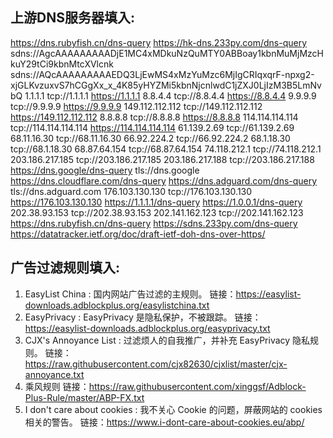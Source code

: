 ## 上游DNS服务器填入:
https://dns.rubyfish.cn/dns-query
https://hk-dns.233py.com/dns-query
sdns://AgcAAAAAAAAADjE1MC4xMDkuNzQuMTY0ABBoay1kbnMuMjMzcHkuY29tCi9kbnMtcXVlcnk
sdns://AQcAAAAAAAAAEDQ3LjEwMS4xMzYuMzc6MjIgCRIqxqrF-npxg2-xjGLKvzuxvS7hCGgXx_x_4K85yHYZMi5kbnNjcnlwdC1jZXJ0LjIzM3B5LmNvbQ
1.1.1.1
tcp://1.1.1.1
https://1.1.1.1
8.8.4.4
tcp://8.8.4.4
https://8.8.4.4
9.9.9.9
tcp://9.9.9.9
https://9.9.9.9
149.112.112.112
tcp://149.112.112.112
https://149.112.112.112
8.8.8.8
tcp://8.8.8.8
https://8.8.8.8
114.114.114.114
tcp://114.114.114.114
https://114.114.114.114
61.139.2.69
tcp://61.139.2.69
68.11.16.30
tcp://68.11.16.30
66.92.224.2
tcp://66.92.224.2
68.1.18.30
tcp://68.1.18.30
68.87.64.154
tcp://68.87.64.154
74.118.212.1
tcp://74.118.212.1
203.186.217.185
tcp://203.186.217.185
203.186.217.188
tcp://203.186.217.188
https://dns.google/dns-query
tls://dns.google
https://dns.cloudflare.com/dns-query
https://dns.adguard.com/dns-query
tls://dns.adguard.com
176.103.130.130
tcp://176.103.130.130
https://176.103.130.130
https://1.1.1.1/dns-query
https://1.0.0.1/dns-query
202.38.93.153
tcp://202.38.93.153
202.141.162.123
tcp://202.141.162.123
https://dns.rubyfish.cn/dns-query
https://sdns.233py.com/dns-query
https://datatracker.ietf.org/doc/draft-ietf-doh-dns-over-https/

## 广告过滤规则填入:

1. EasyList China : 国内网站广告过滤的主规则。
链接：https://easylist-downloads.adblockplus.org/easylistchina.txt
2. EasyPrivacy : EasyPrivacy 是隐私保护，不被跟踪。
链接：https://easylist-downloads.adblockplus.org/easyprivacy.txt
3. CJX's Annoyance List : 过滤烦人的自我推广，并补充 EasyPrivacy 隐私规则。
链接：https://raw.githubusercontent.com/cjx82630/cjxlist/master/cjx-annoyance.txt
4. 乘风规则
链接：https://raw.githubusercontent.com/xinggsf/Adblock-Plus-Rule/master/ABP-FX.txt
5. I don't care about cookies : 我不关心 Cookie 的问题，屏蔽网站的 cookies 相关的警告。
链接：https://www.i-dont-care-about-cookies.eu/abp/

